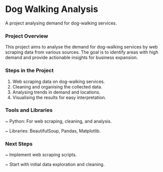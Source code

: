 # Dog Walking Analysis
A project analysing demand for dog-walking services.

### Project Overview
This project aims to analyse the demand for dog-walking services by web scraping data from various sources. The goal is to identify areas with high demand and provide actionable insights for business expansion.

### Steps in the Project
1. Web scraping data on dog-walking services.
2. Cleaning and organising the collected data.
3. Analysing trends in demand and locations.
4. Visualising the results for easy interpretation.
### Tools and Libraries
~ Python: For web scraping, cleaning, and analysis.

~ Libraries: BeautifulSoup, Pandas, Matplotlib.
### Next Steps
~ Implement web scraping scripts.

~ Start with initial data exploration and cleaning.

